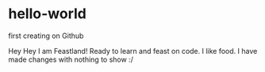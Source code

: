 # hello-world
first creating on Github

Hey Hey I am Feastland! Ready to learn and feast on code. I like food.
I have made changes with nothing to show :/
